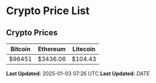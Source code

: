 # Crypto Price List

## Crypto Prices
| Bitcoin | Ethereum | Litecoin |
| ------- | -------- | -------- |
| $96451 | $3436.06 | $104.43 |
**Last Updated:** 2025-01-03 07:26 UTC
**Last Updated:** $DATE$
